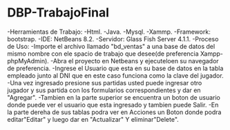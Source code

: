 # DBP-TrabajoFinal
-Herramientas de Trabajo:
  -Html.
  -Java.
  -Mysql.
  -Xammp.
  -Framework: bootstrap.
  -IDE: NetBeans 8.2.
  -Servidor: Glass Fish Server 4.1.1.
-Proceso de Uso:
  -Importe el archivo llamado "bd_ventas" a una base de datos del mismo nombre con ele spacio de trabajo que desee(de preferencia Xampp-phpMyAdmin).
  -Abra el proyecto en Netbeans y ejecuteloen su navegador de preferencia.
  -Ingrese el Usuario que esta en su base de datos en la tabla empleado junto al DNI que en este caso funciona como la clave del jugador.
  -Una vez ingresado presione sus partidas usted puede ingresar otro jugador y sus partida con los formularios correspondientes y dar en "Agregar".
  -Tambien en la parte superior se encuentra un boton de usuario donde puede ver el usuario que esta ingresado y tambien puede Salir.
  -En la parte dereha de sus tablas podra ver en Acciones un Boton donde podra editar"Editar" y luego dar en "Actualizar" Y eliminar"Delete".
  
  
  
  
